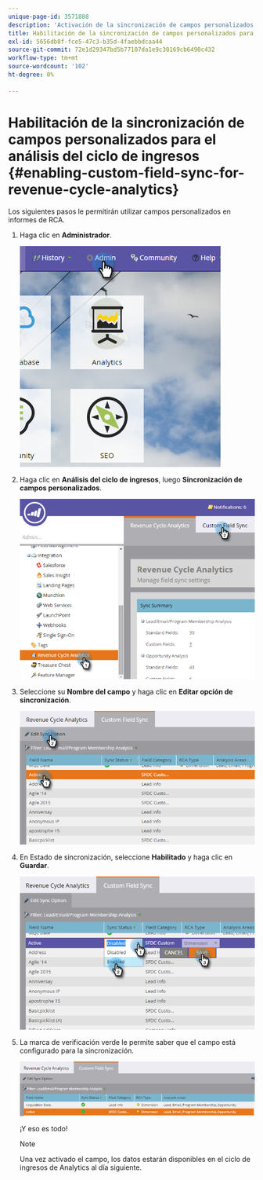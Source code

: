 ```yaml
---
unique-page-id: 3571888
description: 'Activación de la sincronización de campos personalizados para el análisis de ciclo de ingresos: Marketo Docs: documentación del producto'
title: Habilitación de la sincronización de campos personalizados para el análisis del ciclo de ingresos
exl-id: 5656db8f-fce5-47c3-b35d-4faebbdcaa44
source-git-commit: 72e1d29347bd5b77107da1e9c30169cb6490c432
workflow-type: tm+mt
source-wordcount: '102'
ht-degree: 0%

---
```


# Habilitación de la sincronización de campos personalizados para el análisis del ciclo de ingresos {#enabling-custom-field-sync-for-revenue-cycle-analytics}

Los siguientes pasos le permitirán utilizar campos personalizados en informes de RCA.

1. Haga clic en **Administrador**.

   ![](assets/one.png)

1. Haga clic en **Análisis del ciclo de ingresos**, luego **Sincronización de campos personalizados**.

   ![](assets/two.png)

1. Seleccione su **Nombre del campo** y haga clic en **Editar opción de sincronización**.

   ![](assets/three.png)

1. En Estado de sincronización, seleccione **Habilitado** y haga clic en **Guardar**.

   ![](assets/four.png)

1. La marca de verificación verde le permite saber que el campo está configurado para la sincronización.

   ![](assets/five.png)

   ¡Y eso es todo!

   >[!NOTE]
   >
   >Una vez activado el campo, los datos estarán disponibles en el ciclo de ingresos de Analytics al día siguiente.
